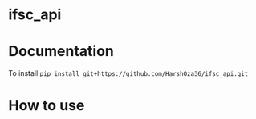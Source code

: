 # ifsc_api

# Documentation

To install
```pip install git+https://github.com/HarshOza36/ifsc_api.git```


# How to use

